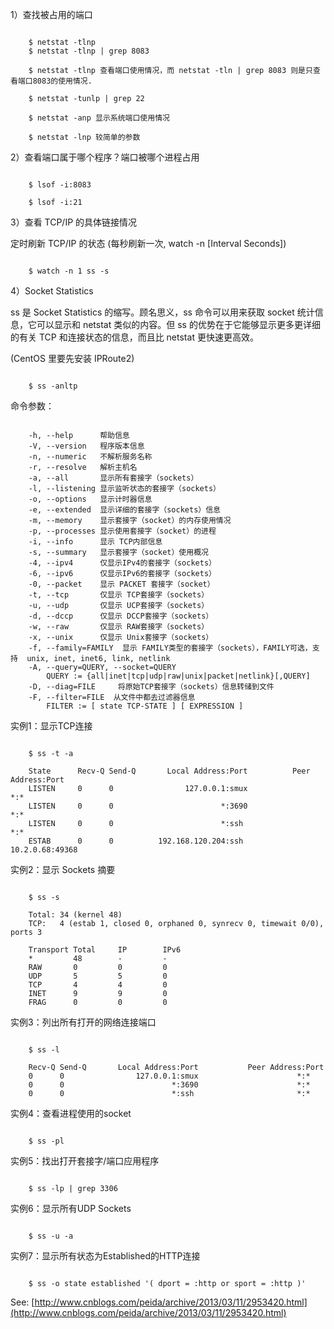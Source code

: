 
1）查找被占用的端口

```shell

    $ netstat -tlnp
    $ netstat -tlnp | grep 8083

    $ netstat -tlnp 查看端口使用情况，而 netstat -tln | grep 8083 则是只查看端口8083的使用情况.

    $ netstat -tunlp | grep 22

    $ netstat -anp 显示系统端口使用情况

    $ netstat -lnp 较简单的参数
```

2）查看端口属于哪个程序？端口被哪个进程占用

```shell

    $ lsof -i:8083

    $ lsof -i:21
```

3）查看 TCP/IP 的具体链接情况

定时刷新 TCP/IP 的状态 (每秒刷新一次, watch -n [Interval Seconds])

```shell

    $ watch -n 1 ss -s

```

4）Socket Statistics

ss 是 Socket Statistics 的缩写。顾名思义，ss 命令可以用来获取 socket 统计信息，它可以显示和 netstat 类似的内容。但 ss 的优势在于它能够显示更多更详细的有关 TCP 和连接状态的信息，而且比 netstat 更快速更高效。

(CentOS 里要先安装 IPRoute2)

```shell

    $ ss -anltp

```

命令参数：

```shell

    -h, --help	    帮助信息
    -V, --version	程序版本信息
    -n, --numeric	不解析服务名称
    -r, --resolve   解析主机名
    -a, --all	    显示所有套接字（sockets）
    -l, --listening	显示监听状态的套接字（sockets）
    -o, --options   显示计时器信息
    -e, --extended  显示详细的套接字（sockets）信息
    -m, --memory    显示套接字（socket）的内存使用情况
    -p, --processes	显示使用套接字（socket）的进程
    -i, --info	    显示 TCP内部信息
    -s, --summary	显示套接字（socket）使用概况
    -4, --ipv4      仅显示IPv4的套接字（sockets）
    -6, --ipv6      仅显示IPv6的套接字（sockets）
    -0, --packet	显示 PACKET 套接字（socket）
    -t, --tcp	    仅显示 TCP套接字（sockets）
    -u, --udp	    仅显示 UCP套接字（sockets）
    -d, --dccp	    仅显示 DCCP套接字（sockets）
    -w, --raw	    仅显示 RAW套接字（sockets）
    -x, --unix	    仅显示 Unix套接字（sockets）
    -f, --family=FAMILY  显示 FAMILY类型的套接字（sockets），FAMILY可选，支持  unix, inet, inet6, link, netlink
    -A, --query=QUERY, --socket=QUERY
        QUERY := {all|inet|tcp|udp|raw|unix|packet|netlink}[,QUERY]
    -D, --diag=FILE     将原始TCP套接字（sockets）信息转储到文件
    -F, --filter=FILE  从文件中都去过滤器信息
        FILTER := [ state TCP-STATE ] [ EXPRESSION ]
```

实例1：显示TCP连接

```shell

    $ ss -t -a
    
    State      Recv-Q Send-Q       Local Address:Port          Peer Address:Port
    LISTEN     0      0                127.0.0.1:smux                     *:*
    LISTEN     0      0                        *:3690                     *:*
    LISTEN     0      0                        *:ssh                      *:*
    ESTAB      0      0          192.168.120.204:ssh              10.2.0.68:49368
```

实例2：显示 Sockets 摘要

```shell

    $ ss -s
    
    Total: 34 (kernel 48)
    TCP:   4 (estab 1, closed 0, orphaned 0, synrecv 0, timewait 0/0), ports 3
    
    Transport Total     IP        IPv6
    *         48        -         -
    RAW       0         0         0
    UDP       5         5         0
    TCP       4         4         0
    INET      9         9         0
    FRAG      0         0         0
```

实例3：列出所有打开的网络连接端口

```shell

    $ ss -l
    
    Recv-Q Send-Q       Local Address:Port           Peer Address:Port
    0      0                127.0.0.1:smux                      *:*
    0      0                        *:3690                      *:*
    0      0                        *:ssh                       *:*
```

实例4：查看进程使用的socket

```shell

    $ ss -pl

```

实例5：找出打开套接字/端口应用程序

```shell

    $ ss -lp | grep 3306

```

实例6：显示所有UDP Sockets

```shell

    $ ss -u -a

```

实例7：显示所有状态为Established的HTTP连接

```shell

    $ ss -o state established '( dport = :http or sport = :http )'

```

See: [http://www.cnblogs.com/peida/archive/2013/03/11/2953420.html](http://www.cnblogs.com/peida/archive/2013/03/11/2953420.html)

